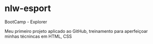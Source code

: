# nlw-esport
BootCamp - Explorer

Meu primeiro projeto aplicado ao GitHub, treinamento para aperfeiçoar minhas técnincas em HTML, CSS 

